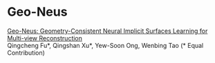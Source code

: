 # Geo-Neus
[Geo-Neus: Geometry-Consistent Neural Implicit Surfaces Learning for Multi-view Reconstruction](https://arxiv.org/abs/2205.15848)  
Qingcheng Fu*, Qingshan Xu*, Yew-Soon Ong, Wenbing Tao (* Equal Contribution)
